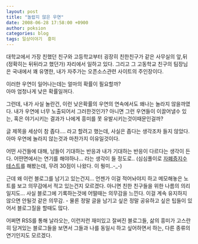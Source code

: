 ```yaml
---
layout: post
title: "놀랍지 않은 우연"
date: 2008-06-28 17:58:00 +0900
author: poksion
categories: blog
tags: 일상이야기  흥미
---
```


대학교에서 가장 친했던 친구와 고등학교부터 굉장히 친한친구가 같은 사무실의 앞,뒤(정확히는 뒤뒤라고 했던가) 자리에서 일하고 있다. 그리고 그 고동학교 친구의 팀장님은 국내에서 꽤 유명한, 내가 자주가는 오픈소스관련 사이트의 주인장이다.

이러한 우연이 일어나는데는 얼마의 확률이 필요할까? <br/>
아마 엄청나게 낮은 확률일꺼다.

그런데, 내가 사실 놀란건, 이런 낮은확률의 우연의 연속에서도 왜나는 놀라지 않을까였다. 내가 우연에 너무 노출되어서 그러한것인가? 아니면 그런 우연들이 이끌어낼수 있는, 혹은 야기시키는 결과가 나에게 흥미를 못 유발시키는것이때문인걸까?

글 제목을 세상이 참 좁다.... 라고 할려고 했는데, 사실은 좁다는 생각조차 들지 않았다. 아마 우연에 놀라지 않는것과 마찬가지 이유일것이다.

어떤 사건들에 대해, 남들이 기대하는 반응과 내가 기대하는 반응이 다르다는 생각이 든다. 어떤면에서는 연기를 해야하나... 라는 생각이 들 정도로.. (심심풀이로 [자폐증지수 테스트](http://hahong.org/q/aq/)를 해봤는데, 무려 30점이 나왔다. 이 뭥미..-_-)

근데 왜 이런 블로그를 남기고 있는건지... 언젠가 이걸 적어놔야지 하고 메모해놓은 노트를 보고 의무감에서 적고 있는건지 모르겠다. 아니면 친한 친구들을 위한 나름의 의리일지도... 사실 블로그에 기록하는것에 어떨때는 의무감을 느낀다. 이걸 계속 유지하지 않으면 안될것 같은 의무감. - 물론 정말 글을 남기고 싶은 정말 공유하고 싶은 팁들이 있어서 블로그질을 할때도 많다.

어쩌면 RSS를 통해 날라오는, 이런저런 재미있고 잘써진 블로그들, 삶의 흥미가 고스란히 담겨있는 블로그들을 보면서 그들과 나를 동일시 하고 싶어하면서 하는, 다른 종류의 연기인지도 모르겠다.

